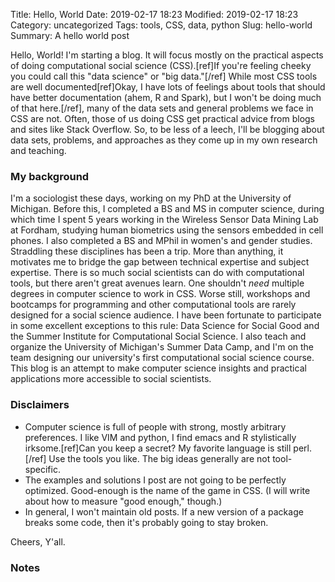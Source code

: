 Title: Hello, World
Date: 2019-02-17 18:23
Modified: 2019-02-17 18:23
Category: uncategorized
Tags: tools, CSS, data, python
Slug: hello-world
Summary: A hello world post


Hello, World! I'm starting a blog. It will focus mostly on the practical aspects of doing computational social science (CSS).[ref]If you're feeling cheeky you could call this "data science" or "big data."[/ref] While most CSS tools are well documented[ref]Okay, I have lots of feelings about tools that should have better documentation (ahem, R and Spark), but I won't be doing much of that here.[/ref], many of the data sets and general problems we face in CSS are not. Often, those of us doing CSS get practical advice from blogs and sites like Stack Overflow. So, to be less of a leech, I'll be blogging about data sets, problems, and approaches as they come up in my own research and teaching. 

### My background
I'm a sociologist these days, working on my PhD at the University of Michigan. Before this, I completed a BS and MS in computer science, during which time I spent 5 years working in the Wireless Sensor Data Mining Lab at Fordham, studying human biometrics using the sensors embedded in cell phones. I also completed a BS and MPhil in women's and gender studies. Straddling these disciplines has been a trip. More than anything, it motivates me to bridge the gap between technical expertise and subject expertise. There is so much social scientists can do with computational tools, but there aren't great avenues learn. One shouldn't *need* multiple degrees in computer science to work in CSS. Worse still, workshops and bootcamps for programming and other computational tools are rarely designed for a social science audience. I have been fortunate to participate in some excellent exceptions to this rule: Data Science for Social Good and the Summer Institute for Computational Social Science. I also teach and organize the University of Michigan's Summer Data Camp, and I'm on the team designing our university's first computational social science course. This blog is an attempt to make computer science insights and practical applications more accessible to social scientists. 

### Disclaimers
- Computer science is full of people with strong, mostly arbitrary preferences. I like VIM and python, I find emacs and R stylistically irksome.[ref]Can you keep a secret? My favorite language is still perl.[/ref] Use the tools you like. The big ideas generally are not tool-specific.
- The examples and solutions I post are not going to be perfectly optimized. Good-enough is the name of the game in CSS. (I will write about how to measure "good enough," though.)
- In general, I won't maintain old posts. If a new version of a package breaks some code, then it's probably going to stay broken. 

Cheers, Y'all. 

### Notes
